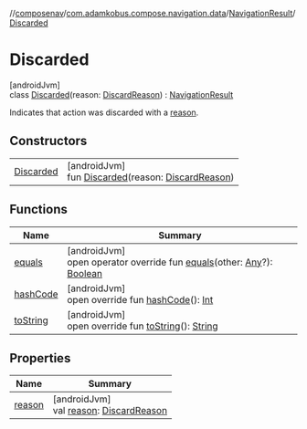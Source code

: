 //[composenav](../../../../index.md)/[com.adamkobus.compose.navigation.data](../../index.md)/[NavigationResult](../index.md)/[Discarded](index.md)

# Discarded

[androidJvm]\
class [Discarded](index.md)(reason: [DiscardReason](../../-discard-reason/index.md)) : [NavigationResult](../index.md)

Indicates that action was discarded with a [reason](reason.md).

## Constructors

| | |
|---|---|
| [Discarded](-discarded.md) | [androidJvm]<br>fun [Discarded](-discarded.md)(reason: [DiscardReason](../../-discard-reason/index.md)) |

## Functions

| Name | Summary |
|---|---|
| [equals](equals.md) | [androidJvm]<br>open operator override fun [equals](equals.md)(other: [Any](https://kotlinlang.org/api/latest/jvm/stdlib/kotlin/-any/index.html)?): [Boolean](https://kotlinlang.org/api/latest/jvm/stdlib/kotlin/-boolean/index.html) |
| [hashCode](hash-code.md) | [androidJvm]<br>open override fun [hashCode](hash-code.md)(): [Int](https://kotlinlang.org/api/latest/jvm/stdlib/kotlin/-int/index.html) |
| [toString](to-string.md) | [androidJvm]<br>open override fun [toString](to-string.md)(): [String](https://kotlinlang.org/api/latest/jvm/stdlib/kotlin/-string/index.html) |

## Properties

| Name | Summary |
|---|---|
| [reason](reason.md) | [androidJvm]<br>val [reason](reason.md): [DiscardReason](../../-discard-reason/index.md) |
